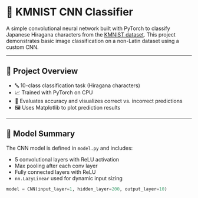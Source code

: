 # 🧠 KMNIST CNN Classifier

A simple convolutional neural network built with PyTorch to classify Japanese Hiragana characters from the [KMNIST dataset](http://codh.rois.ac.jp/kmnist/). This project demonstrates basic image classification on a non-Latin dataset using a custom CNN.

---

## 📌 Project Overview

- 🔤 10-class classification task (Hiragana characters)
- 📈 Trained with PyTorch on CPU
- 🧪 Evaluates accuracy and visualizes correct vs. incorrect predictions
- 🖼️ Uses Matplotlib to plot prediction results

---

## 🧱 Model Summary

The CNN model is defined in `model.py` and includes:

- 5 convolutional layers with ReLU activation
- Max pooling after each conv layer
- Fully connected layers with ReLU
- `nn.LazyLinear` used for dynamic input sizing

```python
model = CNN(input_layer=1, hidden_layer=200, output_layer=10)
